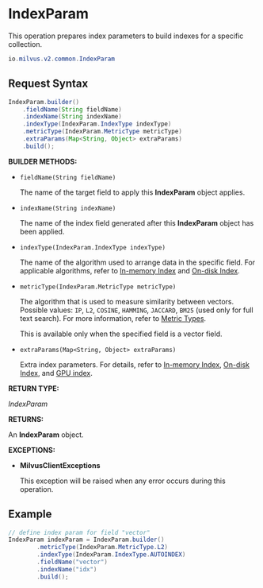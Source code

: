 # IndexParam

This operation prepares index parameters to build indexes for a specific collection.

```java
io.milvus.v2.common.IndexParam
```

## Request Syntax

```java
IndexParam.builder()
    .fieldName(String fieldName)
    .indexName(String indexName)
    .indexType(IndexParam.IndexType indexType)
    .metricType(IndexParam.MetricType metricType)
    .extraParams(Map<String, Object> extraParams)
    .build();
```

**BUILDER METHODS:**

- `fieldName(String fieldName)`

    The name of the target field to apply this **IndexParam** object applies.

- `indexName(String indexName)`

    The name of the index field generated after this **IndexParam** object has been applied.

- `indexType(IndexParam.IndexType indexType)`

    The name of the algorithm used to arrange data in the specific field. For applicable algorithms, refer to [In-memory Index](https://milvus.io/docs/index.md) and [On-disk Index](https://milvus.io/docs/disk_index.md).

- `metricType(IndexParam.MetricType metricType)`

    The algorithm that is used to measure similarity between vectors. Possible values: `IP`, `L2`, `COSINE`, `HAMMING`, `JACCARD`, `BM25` (used only for full text search). For more information, refer to [Metric Types](https://milvus.io/docs/metric.md).

    This is available only when the specified field is a vector field.

- `extraParams(Map<String, Object> extraParams)`

    Extra index parameters. For details, refer to [In-memory Index](https://milvus.io/docs/index.md), [On-disk Index](https://milvus.io/docs/disk_index.md), and [GPU index](https://milvus.io/docs/gpu_index.md).

**RETURN TYPE:**

*IndexParam*

**RETURNS:**

An **IndexParam** object.

**EXCEPTIONS:**

- **MilvusClientExceptions**

    This exception will be raised when any error occurs during this operation.

## Example

```java
// define index param for field "vector"
IndexParam indexParam = IndexParam.builder()
        .metricType(IndexParam.MetricType.L2)
        .indexType(IndexParam.IndexType.AUTOINDEX)
        .fieldName("vector")
        .indexName("idx")
        .build();
```

